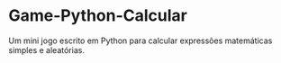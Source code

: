 # Game-Python-Calcular
Um mini jogo escrito em Python para calcular expressões matemáticas simples e aleatórias.
